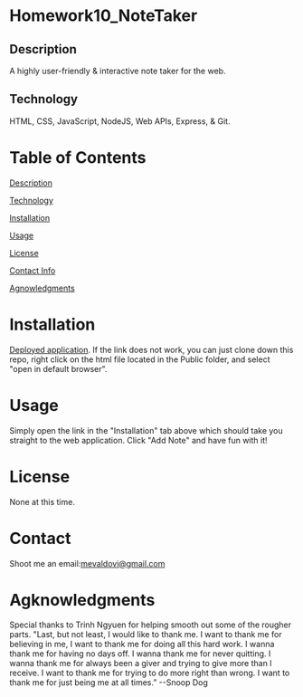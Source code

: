 
# Homework10_NoteTaker

## Description
A highly user-friendly & interactive note taker for the web.

## Technology 
HTML, CSS, JavaScript, NodeJS, Web APIs, Express, & Git.

# Table of Contents
[Description](https://github.com/mevaldovi/Homework10_NoteTaker#Description)

[Technology](https://github.com/mevaldovi/Homework10_NoteTaker#Technology)

[Installation](https://github.com/mevaldovi/Homework10_NoteTaker#Installation)


[Usage](https://github.com/mevaldovi/Homework10_NoteTakerMYSQL#Usage)


[License](https://github.com/mevaldovi/Homework10_NoteTakerMYSQL#License)


[Contact Info](https://github.com/mevaldovi/Homework10_NoteTakerMYSQL#Contact)


[Agnowledgments](https://github.com/mevaldovi/Homework10_NoteTaker#Agknowledgments)

# Installation
[Deployed application](https://notetaker-halfdone.herokuapp.com/notes). 
If the link does not work, you can just clone down this repo, right click on the html file located in the Public folder, and select "open in default browser". 
# Usage
Simply open the link in the "Installation" tab above which should take you straight to the web application. Click "Add Note" and have fun with it!
# License
None at this time.
# Contact
Shoot me an email:[mevaldovi@gmail.com](mailto:mevaldovi@gmail.com)
# Agknowledgments
Special thanks to Trinh Ngyuen for helping smooth out some of the rougher parts.
"Last, but not least, I would like to thank me. I want to thank me for believing in me, I want to thank me for doing all this hard work. I wanna thank me for having no days off. I wanna thank me for never quitting. I wanna thank me for always been a giver and trying to give more than I receive. I want to thank me for trying to do more right than wrong. I want to thank me for just being me at all times.” --Snoop Dog




